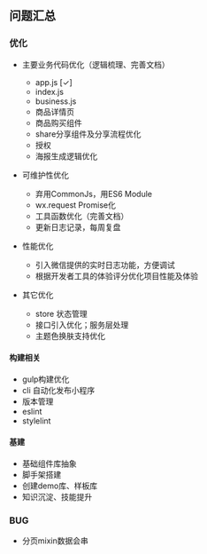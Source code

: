 ## 问题汇总

### 优化

- 主要业务代码优化（逻辑梳理、完善文档）
  - app.js [✓]
  - index.js
  - business.js
  - 商品详情页
  - 商品购买组件
  - share分享组件及分享流程优化
  - 授权
  - 海报生成逻辑优化

- 可维护性优化
  - 弃用CommonJs，用ES6 Module
  - wx.request Promise化
  - 工具函数优化（完善文档）
  - 更新日志记录，每周复盘

- 性能优化
  - 引入微信提供的实时日志功能，方便调试
  - 根据开发者工具的体验评分优化项目性能及体验
  
- 其它优化
  - store 状态管理
  - 接口引入优化；服务层处理
  - 主题色换肤支持优化

#### 构建相关

- gulp构建优化
- cli 自动化发布小程序
- 版本管理
- eslint
- stylelint

#### 基建

- 基础组件库抽象
- 脚手架搭建
- 创建demo库、样板库
- 知识沉淀、技能提升

### BUG

- 分页mixin数据会串